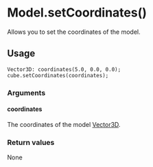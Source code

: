 # Model.setCoordinates()

Allows you to set the coordinates of the model.

## Usage

```
Vector3D: coordinates(5.0, 0.0, 0.0);
cube.setCoordinates(coordinates);
```

### Arguments

#### coordinates

The coordinates of the model [Vector3D](/lib/math/vec3).

### Return values

None